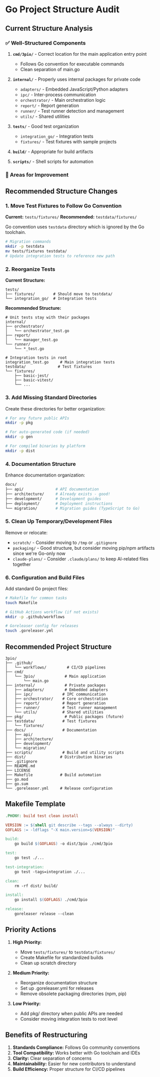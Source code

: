 # Go Project Structure Audit

## Current Structure Analysis

### ✅ Well-Structured Components

1. **`cmd/3pio/`** - Correct location for the main application entry point
   - Follows Go convention for executable commands
   - Clean separation of main.go

2. **`internal/`** - Properly uses internal packages for private code
   - `adapters/` - Embedded JavaScript/Python adapters
   - `ipc/` - Inter-process communication
   - `orchestrator/` - Main orchestration logic
   - `report/` - Report generation
   - `runner/` - Test runner detection and management
   - `utils/` - Shared utilities

3. **`tests/`** - Good test organization
   - `integration_go/` - Integration tests
   - `fixtures/` - Test fixtures with sample projects

4. **`build/`** - Appropriate for build artifacts

5. **`scripts/`** - Shell scripts for automation

### 🔧 Areas for Improvement

## Recommended Structure Changes

### 1. Move Test Fixtures to Follow Go Convention

**Current:** `tests/fixtures/`
**Recommended:** `testdata/fixtures/`

Go convention uses `testdata` directory which is ignored by the Go toolchain.

```bash
# Migration commands
mkdir -p testdata
mv tests/fixtures testdata/
# Update integration tests to reference new path
```

### 2. Reorganize Tests

**Current Structure:**
```
tests/
├── fixtures/        # Should move to testdata/
└── integration_go/  # Integration tests
```

**Recommended Structure:**
```
# Unit tests stay with their packages
internal/
├── orchestrator/
│   └── orchestrator_test.go
├── report/
│   └── manager_test.go
└── runner/
    └── *_test.go

# Integration tests in root
integration_test.go     # Main integration tests
testdata/              # Test fixtures
└── fixtures/
    ├── basic-jest/
    ├── basic-vitest/
    └── ...
```

### 3. Add Missing Standard Directories

Create these directories for better organization:

```bash
# For any future public APIs
mkdir -p pkg

# For auto-generated code (if needed)
mkdir -p gen

# For compiled binaries by platform
mkdir -p dist
```

### 4. Documentation Structure

Enhance documentation organization:

```bash
docs/
├── api/              # API documentation
├── architecture/     # Already exists - good!
├── development/      # Development guides
├── deployment/       # Deployment instructions
└── migration/        # Migration guides (TypeScript to Go)
```

### 5. Clean Up Temporary/Development Files

Remove or relocate:
- `scratch/` - Consider moving to `/tmp` or `.gitignore`
- `packaging/` - Good structure, but consider moving pip/npm artifacts since we're Go-only now
- `claude-plans/` - Consider `.claude/plans/` to keep AI-related files together

### 6. Configuration and Build Files

Add standard Go project files:

```bash
# Makefile for common tasks
touch Makefile

# GitHub Actions workflow (if not exists)
mkdir -p .github/workflows

# Goreleaser config for releases
touch .goreleaser.yml
```

## Recommended Project Structure

```
3pio/
├── .github/
│   └── workflows/         # CI/CD pipelines
├── cmd/
│   └── 3pio/             # Main application
│       └── main.go
├── internal/             # Private packages
│   ├── adapters/         # Embedded adapters
│   ├── ipc/             # IPC communication
│   ├── orchestrator/    # Core orchestration
│   ├── report/          # Report generation
│   ├── runner/          # Test runner management
│   └── utils/           # Shared utilities
├── pkg/                  # Public packages (future)
├── testdata/            # Test fixtures
│   └── fixtures/
├── docs/                # Documentation
│   ├── api/
│   ├── architecture/
│   ├── development/
│   └── migration/
├── scripts/             # Build and utility scripts
├── dist/               # Distribution binaries
├── .gitignore
├── README.md
├── LICENSE
├── Makefile            # Build automation
├── go.mod
├── go.sum
└── .goreleaser.yml     # Release configuration
```

## Makefile Template

```makefile
.PHONY: build test clean install

VERSION := $(shell git describe --tags --always --dirty)
GOFLAGS := -ldflags "-X main.version=$(VERSION)"

build:
	go build $(GOFLAGS) -o dist/3pio ./cmd/3pio

test:
	go test ./...

test-integration:
	go test -tags=integration ./...

clean:
	rm -rf dist/ build/

install:
	go install $(GOFLAGS) ./cmd/3pio

release:
	goreleaser release --clean
```

## Priority Actions

1. **High Priority:**
   - Move `tests/fixtures/` to `testdata/fixtures/`
   - Create Makefile for standardized builds
   - Clean up scratch directory

2. **Medium Priority:**
   - Reorganize documentation structure
   - Set up .goreleaser.yml for releases
   - Remove obsolete packaging directories (npm, pip)

3. **Low Priority:**
   - Add pkg/ directory when public APIs are needed
   - Consider moving integration tests to root level

## Benefits of Restructuring

1. **Standards Compliance:** Follows Go community conventions
2. **Tool Compatibility:** Works better with Go toolchain and IDEs
3. **Clarity:** Clear separation of concerns
4. **Maintainability:** Easier for new contributors to understand
5. **Build Efficiency:** Proper structure for CI/CD pipelines